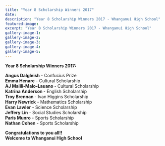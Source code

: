 ```yaml
---
title: "Year 8 Scholarship Winners 2017"
date: 
description: "Year 8 Scholarship Winners 2017 - Whanganui High School"
featured-image: 
excerpt: "Year 8 Scholarship Winners 2017 - Whanganui High School"
gallery-image-1: 
gallery-image-2: 
gallery-image-3: 
gallery-image-4: 
gallery-image-5: 
---
```


<p><strong>Year 8 Scholarship Winners 2017:</strong></p>
<p><strong>Angus Dalgleish</strong> - Confucius Prize<strong><br />Emma Henare</strong> - Cultural Scholarship<strong><br />AJ Malili-Malo-Lauano </strong>-&nbsp;Cultural Scholarship<strong><br />Katrina Anderson </strong>- English Scholarship<strong><br />Troy Brennan </strong>- Ivan Higgins Scholarship<strong><br />Harry Newrick</strong> - Mathematics Scholarship<strong><br />Evan Lawler</strong> - Science Scholarship<strong><br />Jeffery Lin</strong> - Social Studies&nbsp;Scholarship<strong><br /></strong><strong>Paris Munro</strong> - Sports&nbsp;Scholarship<strong><br />Nathan Cohen</strong> - Sports&nbsp;Scholarship</p>
<p><strong>Congratulations to you all!!<br />Welcome to Whanganui High School&nbsp;</strong></p>

